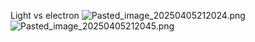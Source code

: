 Light vs electron
![Pasted_image_20250405212024.png](pasted_image_20250405212024.png)
![Pasted_image_20250405212045.png](pasted_image_20250405212045.png)
